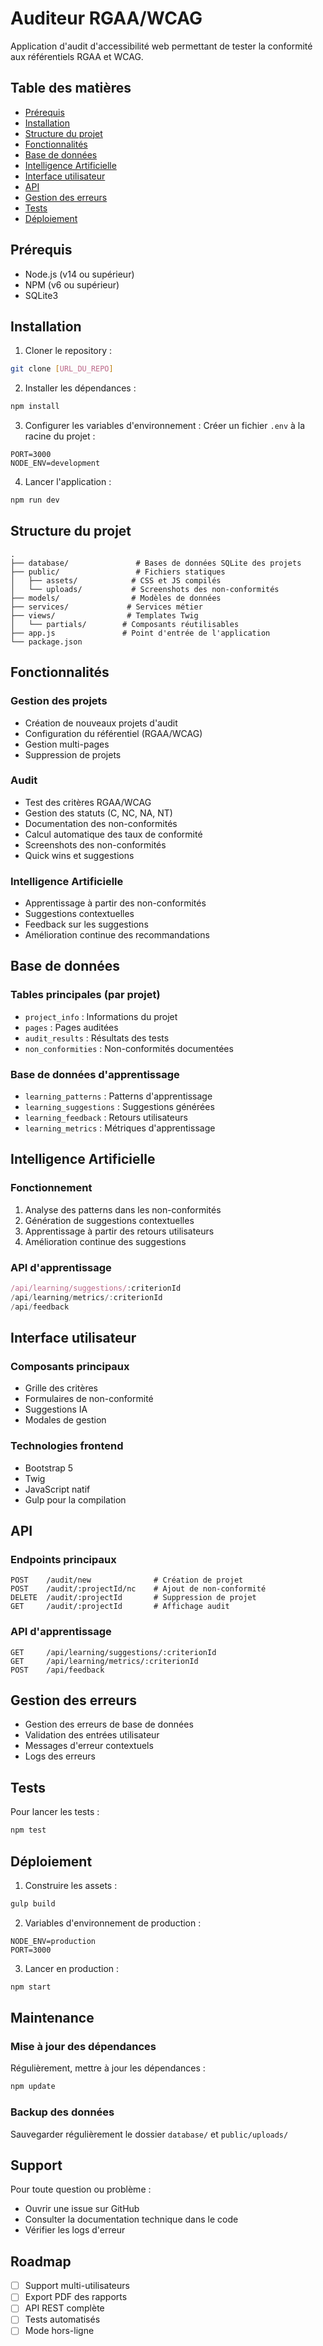 # Auditeur RGAA/WCAG

Application d'audit d'accessibilité web permettant de tester la conformité aux référentiels RGAA et WCAG.

## Table des matières

- [Prérequis](#prérequis)
- [Installation](#installation)
- [Structure du projet](#structure-du-projet)
- [Fonctionnalités](#fonctionnalités)
- [Base de données](#base-de-données)
- [Intelligence Artificielle](#intelligence-artificielle)
- [Interface utilisateur](#interface-utilisateur)
- [API](#api)
- [Gestion des erreurs](#gestion-des-erreurs)
- [Tests](#tests)
- [Déploiement](#déploiement)

## Prérequis

- Node.js (v14 ou supérieur)
- NPM (v6 ou supérieur)
- SQLite3

## Installation

1. Cloner le repository :
```bash
git clone [URL_DU_REPO]
```

2. Installer les dépendances :
```bash
npm install
```

3. Configurer les variables d'environnement :
Créer un fichier `.env` à la racine du projet :
```env
PORT=3000
NODE_ENV=development
```

4. Lancer l'application :
```bash
npm run dev
```

## Structure du projet

```
.
├── database/               # Bases de données SQLite des projets
├── public/                 # Fichiers statiques
│   ├── assets/            # CSS et JS compilés
│   └── uploads/           # Screenshots des non-conformités
├── models/                # Modèles de données
├── services/             # Services métier
├── views/                # Templates Twig
│   └── partials/        # Composants réutilisables
├── app.js               # Point d'entrée de l'application
└── package.json
```

## Fonctionnalités

### Gestion des projets
- Création de nouveaux projets d'audit
- Configuration du référentiel (RGAA/WCAG)
- Gestion multi-pages
- Suppression de projets

### Audit
- Test des critères RGAA/WCAG
- Gestion des statuts (C, NC, NA, NT)
- Documentation des non-conformités
- Calcul automatique des taux de conformité
- Screenshots des non-conformités
- Quick wins et suggestions

### Intelligence Artificielle
- Apprentissage à partir des non-conformités
- Suggestions contextuelles
- Feedback sur les suggestions
- Amélioration continue des recommandations

## Base de données

### Tables principales (par projet)
- `project_info` : Informations du projet
- `pages` : Pages auditées
- `audit_results` : Résultats des tests
- `non_conformities` : Non-conformités documentées

### Base de données d'apprentissage
- `learning_patterns` : Patterns d'apprentissage
- `learning_suggestions` : Suggestions générées
- `learning_feedback` : Retours utilisateurs
- `learning_metrics` : Métriques d'apprentissage

## Intelligence Artificielle

### Fonctionnement
1. Analyse des patterns dans les non-conformités
2. Génération de suggestions contextuelles
3. Apprentissage à partir des retours utilisateurs
4. Amélioration continue des suggestions

### API d'apprentissage
```javascript
/api/learning/suggestions/:criterionId
/api/learning/metrics/:criterionId
/api/feedback
```

## Interface utilisateur

### Composants principaux
- Grille des critères
- Formulaires de non-conformité
- Suggestions IA
- Modales de gestion

### Technologies frontend
- Bootstrap 5
- Twig
- JavaScript natif
- Gulp pour la compilation

## API

### Endpoints principaux
```
POST    /audit/new              # Création de projet
POST    /audit/:projectId/nc    # Ajout de non-conformité
DELETE  /audit/:projectId       # Suppression de projet
GET     /audit/:projectId       # Affichage audit
```

### API d'apprentissage
```
GET     /api/learning/suggestions/:criterionId
GET     /api/learning/metrics/:criterionId
POST    /api/feedback
```

## Gestion des erreurs

- Gestion des erreurs de base de données
- Validation des entrées utilisateur
- Messages d'erreur contextuels
- Logs des erreurs

## Tests

Pour lancer les tests :
```bash
npm test
```

## Déploiement

1. Construire les assets :
```bash
gulp build
```

2. Variables d'environnement de production :
```env
NODE_ENV=production
PORT=3000
```

3. Lancer en production :
```bash
npm start
```

## Maintenance

### Mise à jour des dépendances
Régulièrement, mettre à jour les dépendances :
```bash
npm update
```

### Backup des données
Sauvegarder régulièrement le dossier `database/` et `public/uploads/`

## Support

Pour toute question ou problème :
- Ouvrir une issue sur GitHub
- Consulter la documentation technique dans le code
- Vérifier les logs d'erreur

## Roadmap

- [ ] Support multi-utilisateurs
- [ ] Export PDF des rapports
- [ ] API REST complète
- [ ] Tests automatisés
- [ ] Mode hors-ligne